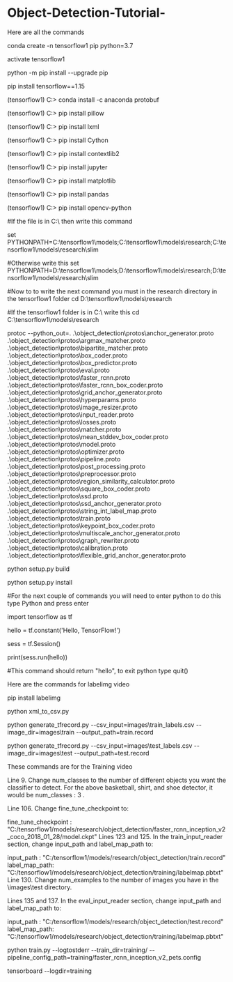 # Object-Detection-Tutorial-
Here are all the commands

conda create -n tensorflow1 pip python=3.7

activate tensorflow1

python -m pip install --upgrade pip

pip install tensorflow==1.15

(tensorflow1) C:> conda install -c anaconda protobuf

(tensorflow1) C:> pip install pillow

(tensorflow1) C:> pip install lxml

(tensorflow1) C:> pip install Cython

(tensorflow1) C:> pip install contextlib2

(tensorflow1) C:> pip install jupyter

(tensorflow1) C:> pip install matplotlib

(tensorflow1) C:> pip install pandas

(tensorflow1) C:> pip install opencv-python

#If the file is in C:\ then write this command

set PYTHONPATH=C:\tensorflow1\models;C:\tensorflow1\models\research;C:\tensorflow1\models\research\slim

#Otherwise write this set PYTHONPATH=D:\tensorflow1\models;D:\tensorflow1\models\research;D:\tensorflow1\models\research\slim

#Now to to write the next command you must in the research directory in the tensorflow1 folder cd D:\tensorflow1\models\research

#If the tensorflow1 folder is in C:\ write this cd C:\tensorflow1\models\research

protoc --python_out=. .\object_detection\protos\anchor_generator.proto .\object_detection\protos\argmax_matcher.proto .\object_detection\protos\bipartite_matcher.proto .\object_detection\protos\box_coder.proto .\object_detection\protos\box_predictor.proto .\object_detection\protos\eval.proto .\object_detection\protos\faster_rcnn.proto .\object_detection\protos\faster_rcnn_box_coder.proto .\object_detection\protos\grid_anchor_generator.proto .\object_detection\protos\hyperparams.proto .\object_detection\protos\image_resizer.proto .\object_detection\protos\input_reader.proto .\object_detection\protos\losses.proto .\object_detection\protos\matcher.proto .\object_detection\protos\mean_stddev_box_coder.proto .\object_detection\protos\model.proto .\object_detection\protos\optimizer.proto .\object_detection\protos\pipeline.proto .\object_detection\protos\post_processing.proto .\object_detection\protos\preprocessor.proto .\object_detection\protos\region_similarity_calculator.proto .\object_detection\protos\square_box_coder.proto .\object_detection\protos\ssd.proto .\object_detection\protos\ssd_anchor_generator.proto .\object_detection\protos\string_int_label_map.proto .\object_detection\protos\train.proto .\object_detection\protos\keypoint_box_coder.proto .\object_detection\protos\multiscale_anchor_generator.proto .\object_detection\protos\graph_rewriter.proto .\object_detection\protos\calibration.proto .\object_detection\protos\flexible_grid_anchor_generator.proto

python setup.py build 

python setup.py install

#For the next couple of commands you will need to enter python to do this type Python and press enter

import tensorflow as tf

hello = tf.constant('Hello, TensorFlow!')

sess = tf.Session() 

print(sess.run(hello))

#This command should return "hello", to exit python type quit()

Here are the commands for labelimg video

pip install labelimg

python xml_to_csv.py

python generate_tfrecord.py --csv_input=images\train_labels.csv --image_dir=images\train --output_path=train.record

python generate_tfrecord.py --csv_input=images\test_labels.csv --image_dir=images\test --output_path=test.record

These commands are for the Training video

Line 9. Change num_classes to the number of different objects you want the classifier to detect. For the above basketball, shirt, and shoe detector, it would be num_classes : 3 .

Line 106. Change fine_tune_checkpoint to:

fine_tune_checkpoint : "C:/tensorflow1/models/research/object_detection/faster_rcnn_inception_v2_coco_2018_01_28/model.ckpt" Lines 123 and 125. In the train_input_reader section, change input_path and label_map_path to:

input_path : "C:/tensorflow1/models/research/object_detection/train.record" label_map_path: "C:/tensorflow1/models/research/object_detection/training/labelmap.pbtxt" Line 130. Change num_examples to the number of images you have in the \images\test directory.

Lines 135 and 137. In the eval_input_reader section, change input_path and label_map_path to:

input_path : "C:/tensorflow1/models/research/object_detection/test.record" label_map_path: "C:/tensorflow1/models/research/object_detection/training/labelmap.pbtxt"

python train.py --logtostderr --train_dir=training/ --pipeline_config_path=training/faster_rcnn_inception_v2_pets.config

tensorboard --logdir=training
